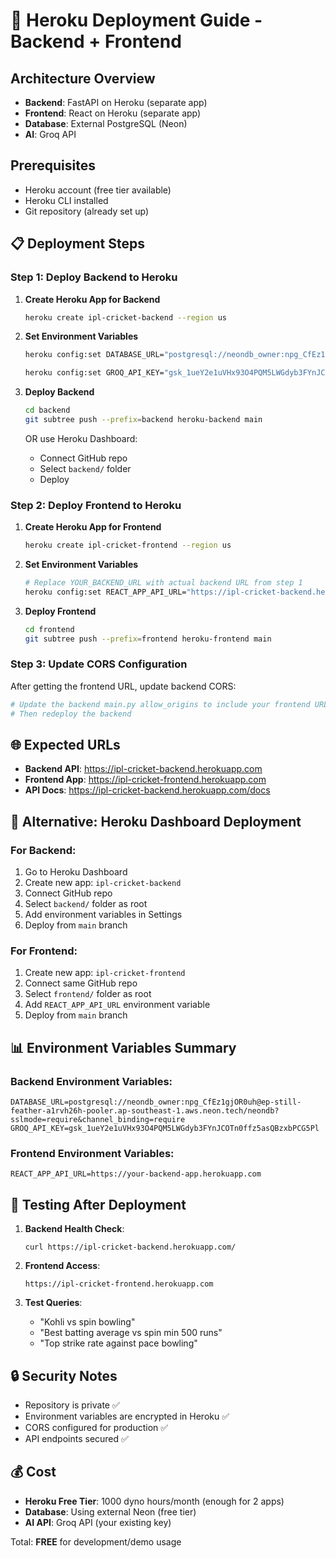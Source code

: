 # 🚀 Heroku Deployment Guide - Backend + Frontend

## Architecture Overview
- **Backend**: FastAPI on Heroku (separate app)
- **Frontend**: React on Heroku (separate app)
- **Database**: External PostgreSQL (Neon)
- **AI**: Groq API

## Prerequisites
- Heroku account (free tier available)
- Heroku CLI installed
- Git repository (already set up)

## 📋 Deployment Steps

### Step 1: Deploy Backend to Heroku

1. **Create Heroku App for Backend**
   ```bash
   heroku create ipl-cricket-backend --region us
   ```

2. **Set Environment Variables**
   ```bash
   heroku config:set DATABASE_URL="postgresql://neondb_owner:npg_CfEz1gjOR0uh@ep-still-feather-a1rvh26h-pooler.ap-southeast-1.aws.neon.tech/neondb?sslmode=require&channel_binding=require" -a ipl-cricket-backend
   
   heroku config:set GROQ_API_KEY="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" -a ipl-cricket-backend
   ```

3. **Deploy Backend**
   ```bash
   cd backend
   git subtree push --prefix=backend heroku-backend main
   ```

   OR use Heroku Dashboard:
   - Connect GitHub repo
   - Select `backend/` folder
   - Deploy

### Step 2: Deploy Frontend to Heroku

1. **Create Heroku App for Frontend**
   ```bash
   heroku create ipl-cricket-frontend --region us
   ```

2. **Set Environment Variables**
   ```bash
   # Replace YOUR_BACKEND_URL with actual backend URL from step 1
   heroku config:set REACT_APP_API_URL="https://ipl-cricket-backend.herokuapp.com" -a ipl-cricket-frontend
   ```

3. **Deploy Frontend**
   ```bash
   cd frontend
   git subtree push --prefix=frontend heroku-frontend main
   ```

### Step 3: Update CORS Configuration

After getting the frontend URL, update backend CORS:

```bash
# Update the backend main.py allow_origins to include your frontend URL
# Then redeploy the backend
```

## 🌐 Expected URLs

- **Backend API**: https://ipl-cricket-backend.herokuapp.com
- **Frontend App**: https://ipl-cricket-frontend.herokuapp.com
- **API Docs**: https://ipl-cricket-backend.herokuapp.com/docs

## 🔧 Alternative: Heroku Dashboard Deployment

### For Backend:
1. Go to Heroku Dashboard
2. Create new app: `ipl-cricket-backend`
3. Connect GitHub repo
4. Select `backend/` folder as root
5. Add environment variables in Settings
6. Deploy from `main` branch

### For Frontend:
1. Create new app: `ipl-cricket-frontend`
2. Connect same GitHub repo
3. Select `frontend/` folder as root
4. Add `REACT_APP_API_URL` environment variable
5. Deploy from `main` branch

## 📊 Environment Variables Summary

### Backend Environment Variables:
```
DATABASE_URL=postgresql://neondb_owner:npg_CfEz1gjOR0uh@ep-still-feather-a1rvh26h-pooler.ap-southeast-1.aws.neon.tech/neondb?sslmode=require&channel_binding=require
GROQ_API_KEY=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
```

### Frontend Environment Variables:
```
REACT_APP_API_URL=https://your-backend-app.herokuapp.com
```

## 🧪 Testing After Deployment

1. **Backend Health Check**:
   ```
   curl https://ipl-cricket-backend.herokuapp.com/
   ```

2. **Frontend Access**:
   ```
   https://ipl-cricket-frontend.herokuapp.com
   ```

3. **Test Queries**:
   - "Kohli vs spin bowling"
   - "Best batting average vs spin min 500 runs"
   - "Top strike rate against pace bowling"

## 🔒 Security Notes

- Repository is private ✅
- Environment variables are encrypted in Heroku ✅
- CORS configured for production ✅
- API endpoints secured ✅

## 💰 Cost

- **Heroku Free Tier**: 1000 dyno hours/month (enough for 2 apps)
- **Database**: Using external Neon (free tier)
- **AI API**: Groq API (your existing key)

Total: **FREE** for development/demo usage